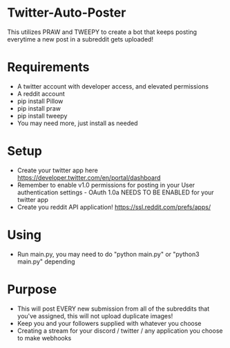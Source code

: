 # Twitter-Auto-Poster
This utilizes PRAW and TWEEPY to create a bot that keeps posting everytime a new post in a subreddit gets uploaded!

# Requirements
- A twitter account with developer access, and elevated permissions
- A reddit account 
- pip install Pillow
- pip install praw
- pip install tweepy
- You may need more, just install as needed

# Setup
- Create your twitter app here https://developer.twitter.com/en/portal/dashboard
- Remember to enable v1.0 permissions for posting in your User authentication settings - OAuth 1.0a NEEDS TO BE ENABLED for your twitter app
- Create you reddit API application! https://ssl.reddit.com/prefs/apps/

# Using
- Run main.py, you may need to do "python main.py" or "python3 main.py" depending

# Purpose
- This will post EVERY new submission from all of the subreddits that you've assigned, this will not upload duplicate images!
- Keep you and your followers supplied with whatever you choose
- Creating a stream for your discord / twitter / any application you choose to make webhooks
